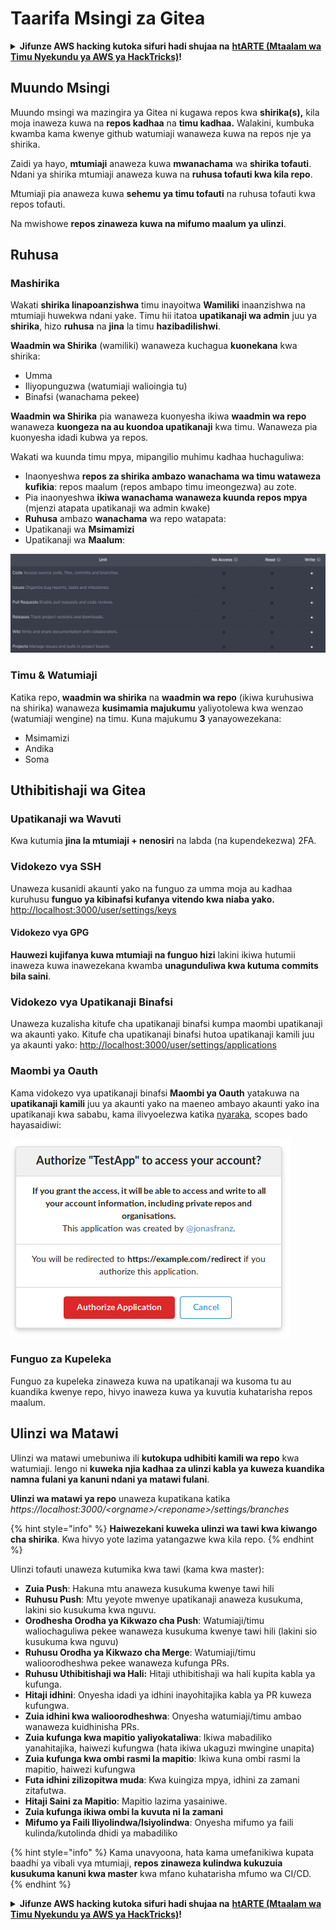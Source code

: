 # Taarifa Msingi za Gitea

<details>

<summary><strong>Jifunze AWS hacking kutoka sifuri hadi shujaa na</strong> <a href="https://training.hacktricks.xyz/courses/arte"><strong>htARTE (Mtaalam wa Timu Nyekundu ya AWS ya HackTricks)</strong></a><strong>!</strong></summary>

Njia nyingine za kusaidia HackTricks:

* Ikiwa unataka kuona **kampuni yako ikionekana kwenye HackTricks** au **kupakua HackTricks kwa PDF** Angalia [**MIPANGO YA KUJIUNGA**](https://github.com/sponsors/carlospolop)!
* Pata [**bidhaa rasmi za PEASS & HackTricks**](https://peass.creator-spring.com)
* Gundua [**Familia ya PEASS**](https://opensea.io/collection/the-peass-family), mkusanyiko wetu wa kipekee wa [**NFTs**](https://opensea.io/collection/the-peass-family)
* **Jiunge na** 💬 [**Kikundi cha Discord**](https://discord.gg/hRep4RUj7f) au kikundi cha [**telegram**](https://t.me/peass) au **tufuate** kwenye **Twitter** 🐦 [**@hacktricks_live**](https://twitter.com/hacktricks_live)**.**
* **Shiriki mbinu zako za kuhack kwa kuwasilisha PRs kwa** [**HackTricks**](https://github.com/carlospolop/hacktricks) na [**HackTricks Cloud**](https://github.com/carlospolop/hacktricks-cloud) repos za github.

</details>

## Muundo Msingi

Muundo msingi wa mazingira ya Gitea ni kugawa repos kwa **shirika(s),** kila moja inaweza kuwa na **repos kadhaa** na **timu kadhaa.** Walakini, kumbuka kwamba kama kwenye github watumiaji wanaweza kuwa na repos nje ya shirika.

Zaidi ya hayo, **mtumiaji** anaweza kuwa **mwanachama** wa **shirika tofauti**. Ndani ya shirika mtumiaji anaweza kuwa na **ruhusa tofauti kwa kila repo**.

Mtumiaji pia anaweza kuwa **sehemu ya timu tofauti** na ruhusa tofauti kwa repos tofauti.

Na mwishowe **repos zinaweza kuwa na mifumo maalum ya ulinzi**.

## Ruhusa

### Mashirika

Wakati **shirika linapoanzishwa** timu inayoitwa **Wamiliki** inaanzishwa na mtumiaji huwekwa ndani yake. Timu hii itatoa **upatikanaji wa admin** juu ya **shirika**, hizo **ruhusa** na **jina** la timu **hazibadilishwi**.

**Waadmin wa Shirika** (wamiliki) wanaweza kuchagua **kuonekana** kwa shirika:

* Umma
* Iliyopunguzwa (watumiaji walioingia tu)
* Binafsi (wanachama pekee)

**Waadmin wa Shirika** pia wanaweza kuonyesha ikiwa **waadmin wa repo** wanaweza **kuongeza na au kuondoa upatikanaji** kwa timu. Wanaweza pia kuonyesha idadi kubwa ya repos.

Wakati wa kuunda timu mpya, mipangilio muhimu kadhaa huchaguliwa:

* Inaonyeshwa **repos za shirika ambazo wanachama wa timu wataweza kufikia**: repos maalum (repos ambapo timu imeongezwa) au zote.
* Pia inaonyeshwa **ikiwa wanachama wanaweza kuunda repos mpya** (mjenzi atapata upatikanaji wa admin kwake)
* **Ruhusa** ambazo **wanachama** wa repo watapata:
* Upatikanaji wa **Msimamizi**
* Upatikanaji wa **Maalum**:

![](<../../.gitbook/assets/image (3) (1) (1) (1) (1) (1) (1) (1) (1) (1) (1).png>)

### Timu & Watumiaji

Katika repo, **waadmin wa shirika** na **waadmin wa repo** (ikiwa kuruhusiwa na shirika) wanaweza **kusimamia majukumu** yaliyotolewa kwa wenzao (watumiaji wengine) na timu. Kuna majukumu **3** yanayowezekana:

* Msimamizi
* Andika
* Soma

## Uthibitishaji wa Gitea

### Upatikanaji wa Wavuti

Kwa kutumia **jina la mtumiaji + nenosiri** na labda (na kupendekezwa) 2FA.

### **Vidokezo vya SSH**

Unaweza kusanidi akaunti yako na funguo za umma moja au kadhaa kuruhusu **funguo ya kibinafsi kufanya vitendo kwa niaba yako.** [http://localhost:3000/user/settings/keys](http://localhost:3000/user/settings/keys)

#### **Vidokezo vya GPG**

**Hauwezi kujifanya kuwa mtumiaji na funguo hizi** lakini ikiwa hutumii inaweza kuwa inawezekana kwamba **unagunduliwa kwa kutuma commits bila saini**.

### **Vidokezo vya Upatikanaji Binafsi**

Unaweza kuzalisha kitufe cha upatikanaji binafsi kumpa maombi upatikanaji wa akaunti yako. Kitufe cha upatikanaji binafsi hutoa upatikanaji kamili juu ya akaunti yako: [http://localhost:3000/user/settings/applications](http://localhost:3000/user/settings/applications)

### Maombi ya Oauth

Kama vidokezo vya upatikanaji binafsi **Maombi ya Oauth** yatakuwa na **upatikanaji kamili** juu ya akaunti yako na maeneo ambayo akaunti yako ina upatikanaji kwa sababu, kama ilivyoelezwa katika [nyaraka](https://docs.gitea.io/en-us/oauth2-provider/#scopes), scopes bado hayasaidiwi:

![](<../../.gitbook/assets/image (60).png>)

### Funguo za Kupeleka

Funguo za kupeleka zinaweza kuwa na upatikanaji wa kusoma tu au kuandika kwenye repo, hivyo inaweza kuwa ya kuvutia kuhatarisha repos maalum.

## Ulinzi wa Matawi

Ulinzi wa matawi umebuniwa ili **kutokupa udhibiti kamili wa repo** kwa watumiaji. lengo ni **kuweka njia kadhaa za ulinzi kabla ya kuweza kuandika namna fulani ya kanuni ndani ya matawi fulani**.

**Ulinzi wa matawi ya repo** unaweza kupatikana katika _https://localhost:3000/\<orgname>/\<reponame>/settings/branches_

{% hint style="info" %}
**Haiwezekani kuweka ulinzi wa tawi kwa kiwango cha shirika**. Kwa hivyo yote lazima yatangazwe kwa kila repo.
{% endhint %}

Ulinzi tofauti unaweza kutumika kwa tawi (kama kwa master):

* **Zuia Push**: Hakuna mtu anaweza kusukuma kwenye tawi hili
* **Ruhusu Push**: Mtu yeyote mwenye upatikanaji anaweza kusukuma, lakini sio kusukuma kwa nguvu.
* **Orodhesha Orodha ya Kikwazo cha Push**: Watumiaji/timu waliochaguliwa pekee wanaweza kusukuma kwenye tawi hili (lakini sio kusukuma kwa nguvu)
* **Ruhusu Orodha ya Kikwazo cha Merge**: Watumiaji/timu walioorodheshwa pekee wanaweza kufunga PRs.
* **Ruhusu Uthibitishaji wa Hali:** Hitaji uthibitishaji wa hali kupita kabla ya kufunga.
* **Hitaji idhini**: Onyesha idadi ya idhini inayohitajika kabla ya PR kuweza kufungwa.
* **Zuia idhini kwa walioorodheshwa**: Onyesha watumiaji/timu ambao wanaweza kuidhinisha PRs.
* **Zuia kufunga kwa mapitio yaliyokataliwa**: Ikiwa mabadiliko yanahitajika, haiwezi kufungwa (hata ikiwa ukaguzi mwingine unapita)
* **Zuia kufunga kwa ombi rasmi la mapitio**: Ikiwa kuna ombi rasmi la mapitio, haiwezi kufungwa
* **Futa idhini zilizopitwa muda**: Kwa kuingiza mpya, idhini za zamani zitafutwa.
* **Hitaji Saini za Mapitio**: Mapitio lazima yasainiwe.
* **Zuia kufunga ikiwa ombi la kuvuta ni la zamani**
* **Mifumo ya Faili Iliyolindwa/Isiyolindwa**: Onyesha mifumo ya faili kulinda/kutolinda dhidi ya mabadiliko

{% hint style="info" %}
Kama unavyoona, hata kama umefanikiwa kupata baadhi ya vibali vya mtumiaji, **repos zinaweza kulindwa kukuzuia kusukuma kanuni kwa master** kwa mfano kuhatarisha mfumo wa CI/CD.
{% endhint %}

<details>

<summary><strong>Jifunze AWS hacking kutoka sifuri hadi shujaa na</strong> <a href="https://training.hacktricks.xyz/courses/arte"><strong>htARTE (Mtaalam wa Timu Nyekundu ya AWS ya HackTricks)</strong></a><strong>!</strong></summary>

Njia nyingine za kusaidia HackTricks:

* Ikiwa unataka kuona **kampuni yako ikionekana kwenye HackTricks** au **kupakua HackTricks kwa PDF** Angalia [**MIPANGO YA KUJIUNGA**](https://github.com/sponsors/carlospolop)!
* Pata [**bidhaa rasmi za PEASS & HackTricks**](https://peass.creator-spring.com)
* Gundua [**Familia ya PEASS**](https://opensea.io/collection/the-peass-family), mkusanyiko wetu wa kipekee wa [**NFTs**](https://opensea.io/collection/the-peass-family)
* **Jiunge na** 💬 [**Kikundi cha Discord**](https://discord.gg/hRep4RUj7f) au kikundi cha [**telegram**](https://t.me/peass) au **tufuate** kwenye **Twitter** 🐦 [**@hacktricks_live**](https://twitter.com/hacktricks_live)**.**
* **Shiriki mbinu zako za kuhack kwa kuwasilisha PRs kwa** [**HackTricks**](https://github.com/carlospolop/hacktricks) na [**HackTricks Cloud**](https://github.com/carlospolop/hacktricks-cloud) repos za github.

</details>
